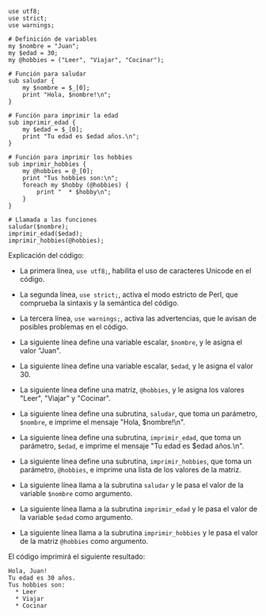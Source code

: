 ```
use utf8;
use strict;
use warnings;

# Definición de variables
my $nombre = "Juan";
my $edad = 30;
my @hobbies = ("Leer", "Viajar", "Cocinar");

# Función para saludar
sub saludar {
    my $nombre = $_[0];
    print "Hola, $nombre!\n";
}

# Función para imprimir la edad
sub imprimir_edad {
    my $edad = $_[0];
    print "Tu edad es $edad años.\n";
}

# Función para imprimir los hobbies
sub imprimir_hobbies {
    my @hobbies = @_[0];
    print "Tus hobbies son:\n";
    foreach my $hobby (@hobbies) {
        print "  * $hobby\n";
    }
}

# Llamada a las funciones
saludar($nombre);
imprimir_edad($edad);
imprimir_hobbies(@hobbies);
```

Explicación del código:

* La primera línea, `use utf8;`, habilita el uso de caracteres Unicode en el código.
* La segunda línea, `use strict;`, activa el modo estricto de Perl, que comprueba la sintaxis y la semántica del código.
* La tercera línea, `use warnings;`, activa las advertencias, que le avisan de posibles problemas en el código.

* La siguiente línea define una variable escalar, `$nombre`, y le asigna el valor "Juan".
* La siguiente línea define una variable escalar, `$edad`, y le asigna el valor 30.
* La siguiente línea define una matriz, `@hobbies`, y le asigna los valores "Leer", "Viajar" y "Cocinar".

* La siguiente línea define una subrutina, `saludar`, que toma un parámetro, `$nombre`, e imprime el mensaje "Hola, $nombre!\n".
* La siguiente línea define una subrutina, `imprimir_edad`, que toma un parámetro, `$edad`, e imprime el mensaje "Tu edad es $edad años.\n".
* La siguiente línea define una subrutina, `imprimir_hobbies`, que toma un parámetro, `@hobbies`, e imprime una lista de los valores de la matriz.

* La siguiente línea llama a la subrutina `saludar` y le pasa el valor de la variable `$nombre` como argumento.
* La siguiente línea llama a la subrutina `imprimir_edad` y le pasa el valor de la variable `$edad` como argumento.
* La siguiente línea llama a la subrutina `imprimir_hobbies` y le pasa el valor de la matriz `@hobbies` como argumento.

El código imprimirá el siguiente resultado:

```
Hola, Juan!
Tu edad es 30 años.
Tus hobbies son:
  * Leer
  * Viajar
  * Cocinar
```